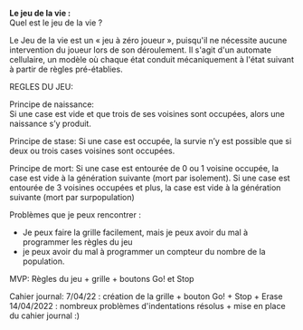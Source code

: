 **Le jeu de la vie :**  
Quel est le jeu de la vie ?  

Le Jeu de la vie est un « jeu à zéro joueur », puisqu'il ne nécessite aucune intervention du joueur lors de son déroulement. 
Il s'agit d'un automate cellulaire, un modèle où chaque état conduit mécaniquement à l'état suivant à partir de règles pré-établies.  

REGLES DU JEU:  

Principe de naissance:  
Si une case est vide et que trois de ses voisines sont occupées, alors une naissance s’y
produit.

Principe de stase:
Si une case est occupée, la survie n’y est possible que si deux ou trois cases voisines sont
occupées.

Principe de mort:
Si une case est entourée de 0 ou 1 voisine occupée, la case est vide à la génération suivante
(mort par isolement).
Si une case est entourée de 3 voisines occupées et plus, la case est vide à la génération
suivante (mort par surpopulation)

Problèmes que je peux rencontrer :
- Je peux faire la grille facilement, mais je peux avoir du mal à programmer les règles du jeu
- je peux avoir du mal à programmer un compteur du nombre de la population.


MVP: Règles du jeu + grille + boutons Go! et Stop

Cahier journal:
7/04/22 : création de la grille + bouton Go! + Stop + Erase
14/04/2022 : nombreux problèmes d'indentations résolus + mise en place du cahier journal :)
